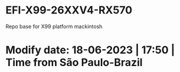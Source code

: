 # EFI-X99-26XXV4-RX570
Repo base for X99 platform mackintosh

# Modify date: 18-06-2023 | 17:50 | Time from São Paulo-Brazil
